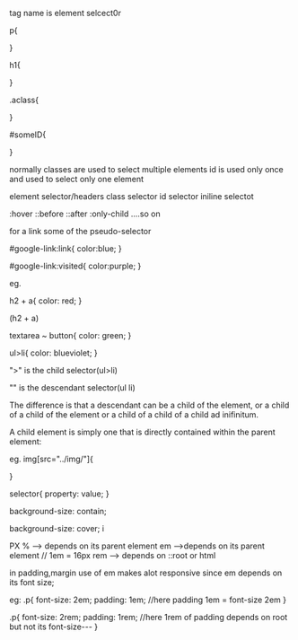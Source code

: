 <!--  -->
<!-- SELECTOR -->
<!-- element selsector -->
tag name is element selcect0r

p{

}

h1{

}


<!-- class selector -->

.aclass{

}

<!-- ID selector -->
#someID{

}

<!-- when we shold use id and class -->
normally classes are used to select multiple elements
id is used only once and used to select only one element

<!-- priority of selection -->
element selector/headers
class selector
id selector
iniline selectot
<!-- eg. inline selector overrides above selector -->
<!-- eg. id selector overrides class,element -->


<!-- pseudo-selectors -->
:hover
::before
::after
:only-child
....so on

for a link some of the pseudo-selector
<!-- show link in color blue as the page is not visited -->
#google-link:link{
    color:blue;
}

<!-- after page visited the color is changed to purple -->
#google-link:visited{
    color:purple;
}



<!--  -->
<!-- Advanced Selector -->
<!--  -->
eg.

h2 + a{
    color: red;
}

 <!-- change the anchor links color red that comes after every h2 --> (h2 + a)

<!-- /* every butto after text area but under same parent element */ -->
textarea ~ button{
    color: green;
}

<!-- /* every single li inside of ul change color to blueviolet*/ -->
ul>li{
    color: blueviolet;
}
<!-- -----------------------------IMPORTANCE -->

">" is the child selector(ul>li)

"" is the descendant selector(ul li)

The difference is that a descendant can be a child of the element, or a child of a child of the element or a child of a child of a child ad inifinitum.

A child element is simply one that is directly contained within the parent element:

<foo> <!-- parent -->
  <bar> <!-- child of foo, descendant of foo -->
    <baz> <!-- descendant of foo -->
    </baz>
  </bar>
</foo>


<!-- other seector -->
eg. img[src="../img/"]{

}
<!--selectingElement[attribute = value]  -->



<!-- CSS general rules -->
selector{
    property: value;
}

<!--background  -->
background-size: contain; 
<!-- it stretch the image with constant proportion -->

background-size: cover; i
<!-- it fills the div with image nut doesnot care about proportion, it will simply remove the part that goes out of div while stretching -->


<!-- different types of units -->

PX
% --> depends on its parent element
em -->depends on its parent element  // 1em = 16px
rem --> depends on ::root or html 

<!-- NOTE: -->
in padding,margin use of em makes alot responsive since em depends on its font size;

eg:
.p{
    font-size: 2em;
    padding: 1em; //here padding 1em = font-size 2em
}

.p{
    font-size: 2rem;
    padding: 1rem; //here 1rem of padding depends on root but not its font-size---
}